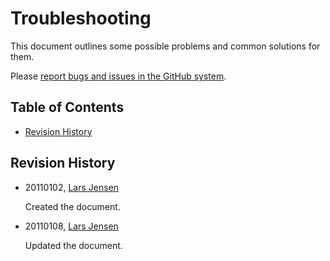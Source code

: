 
Troubleshooting
===============================================================================

This document outlines some possible problems and common solutions for them. 

Please [report bugs and issues in the GitHub system][1].


Table of Contents
-------------------------------------------------------------------------------

*   [Revision History](#revision_history)


Revision History
-------------------------------------------------------------------------------

*   20110102, [Lars Jensen](mailto:lars.jensen@exenova.dk)

    Created the document.

*   20110108, [Lars Jensen](mailto:lars.jensen@exenova.dk)

    Updated the document.

[1]:  https://github.com/larjen/modulaise/issues
      "Create an issue for Modulaise"  